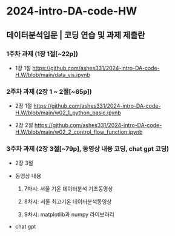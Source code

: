 # 2024-intro-DA-code-HW
## 데이터분석입문  |  코딩 연습 및 과제 제출란


### 1주차 과제 (1장 1절[~22p])

* 1장 1절
https://github.com/ashes331/2024-intro-DA-code-H.W/blob/main/data_vis.ipynb


### 2주차 과제 (2장 1 ~ 2절[~65p])

* 2장 1절
https://github.com/ashes331/2024-intro-DA-code-H.W/blob/main/w02_1_python_basic.ipynb

* 2장 2절
https://github.com/ashes331/2024-intro-DA-code-H.W/blob/main/w02_2_control_flow_function.ipynb



### 3주차 과제 (2장 3절[~79p], 동영상 내용 코딩, chat gpt 코딩)

* 2장 3절
  

* 동영상 내용
  1. 7차시: 서울 기온 데이터분석 기초동영상
  
  2. 8차시: 서울 최고기온 데이터분석동영상
   
  3. 9차시: matplotlib과 numpy 라이브러리
  

* chat gpt   

